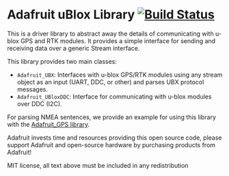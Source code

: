 # Adafruit uBlox Library [![Build Status](https://github.com/adafruit/Adafruit_uBlox/workflows/Arduino%20Library%20CI/badge.svg)](https://github.com/adafruit/Adafruit_uBlox/actions)

This is a driver library to abstract away the details of communicating with u-blox GPS and RTK modules. It provides a simple interface for sending and receiving data over a generic Stream interface.

This library provides two main classes:
- `Adafruit_UBX`: Interfaces with u-blox GPS/RTK modules using any stream object as an input (UART, DDC, or other) and parses UBX protocol messages.
- `Adafruit_UBloxDDC`: Interface for communicating with u-blox modules over DDC (I2C).

For parsing NMEA sentences, we provide an example for using this library with the [Adafruit_GPS library](https://github.com/adafruit/Adafruit_GPS).

Adafruit invests time and resources providing this open source code, please support Adafruit and open-source hardware by purchasing products from Adafruit!

MIT license, all text above must be included in any redistribution